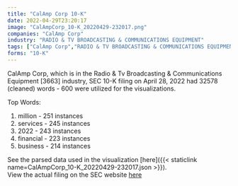 ```yaml
---
title: "CalAmp Corp 10-K"
date: 2022-04-29T23:20:17
image: "CalAmpCorp_10-K_20220429-232017.png"
companies: "CalAmp Corp"
industry: "RADIO & TV BROADCASTING & COMMUNICATIONS EQUIPMENT"
tags: ["CalAmp Corp","RADIO & TV BROADCASTING & COMMUNICATIONS EQUIPMENT","04-28-2022","10-K"]
forms: "10-K"
---
```

CalAmp Corp, which is in the Radio & Tv Broadcasting & Communications Equipment [3663] industry, SEC 10-K filing on April 28, 2022 had 32578 (cleaned) words - 600 were utilized for the visualizations.

Top Words:
1. million - 251 instances
2. services - 245 instances
3. 2022 - 243 instances
4. financial - 223 instances
5. business - 214 instances


See the parsed data used in the visualization [here]({{< staticlink name=CalAmpCorp_10-K_20220429-232017.json >}}).  
View the actual filing on the SEC website [here](https://www.sec.gov/Archives/edgar/data/730255/0001564590-22-016493.txt)